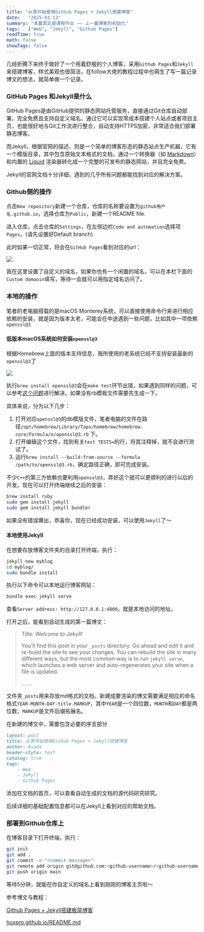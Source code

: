 ```yaml
---
title: "从零开始使用Github Pages + Jekyll搭建博客"
date:   "2025-03-12"
summary: "本篇其实是课程作业 —— 上一篇博客的初始化"
tags:   ["Web", "Jekyll", "Github Pages"]
readTime: true
math: false
showTags: false
---
```


几经折腾下来终于做好了一个用着舒服的个人博客，采用`Github Pages`和`Jekyll`来搭建博客，样式美观也很简洁，在follow大佬的教程过程中也萌生了写一篇记录博文的想法，就简单做一个记录。

### GitHub Pages 和Jekyll是什么

GitHub Pages是由GitHub提供的静态网站托管服务，直接通过Git仓库自动部署，完全免费且支持自定义域名。通过它可以实现零成本搭建个人站点或者项目主页，也能很好地与Git工作流进行整合，自动支持HTTPS加密，非常适合我们部署静态博客。

而Jekyll，根据官网的描述，则是一个简单的博客形态的静态站点生产机器，它有一个模版目录，其中包含原始文本格式的文档，通过一个转换器（如 [Markdown](http://daringfireball.net/projects/markdown/)）和内置的 [Liquid](https://github.com/Shopify/liquid/wiki) 渲染器转化成一个完整的可发布的静态网站，并且完全免费。

Jekyll的官网文档十分详细，遇到的几乎所有问题都能找到对应的解决方案。

### Github侧的操作

点击`New repository`新建一个仓库，仓库的名称要设置为`github用户名.github.io`，选择仓库为`Public`，新建一个README file.

进入仓库，点击仓库的`Settings`，在左侧边栏`Code and automation`选择项`Pages`，(请先设置好Default branch)

此时如果一切正常，将会在`GitHub Pages`看到对应的url：

![](https://blogxiaozheng.oss-cn-beijing.aliyuncs.com/images/20250312171751542.png)

我在这里设置了自定义的域名，如果你也有一个闲置的域名，可以在本栏下面的`Custom domaoin`填写，等待一会就可以用指定域名访问了。

### 本地的操作

笔者的老电脑搭载的是macOS Monterey系统，可以直接使用命令行来进行相应依赖的安装，就是因为版本太老，可能会在中途遇到一些问题，比如其中一项依赖`openssl@3`

#### 低版本macOS系统如何安装`openssl@3`

根据Homebrew上面的版本支持信息，我所使用的老系统已经不支持安装最新的`openssl@3`了

![](https://blogxiaozheng.oss-cn-beijing.aliyuncs.com/images/20250312172224657.png)

执行`brew install openssl@3`会在`make test`环节出错，如果遇到同样的问题，可以参考[这个问题]( https://github.com/openssl/openssl/issues/22467 )进行解决，如果没有rb模板文件需要先生成一下。

具体来说，分为以下几步：

1. 打开对应`openssl@3`的db模版文件，笔者电脑的文件在路径`/opt/homebrew/Library/Taps/homebrew/homebrew-core/Formula/o/openssl@3.rb` 下。
2. 打开编辑这个文件，找到有关`test TESTS=`的行，将其注释掉，就不会进行测试了。
3. 运行`brew install --build-from-source --formula /path/to/openssl@3.rb`，确定路径正确，即可完成安装。

不少`C++`的第三方依赖也要利用`openssl@3`，弄好这个就可以更顺利的进行以后的开发。现在可以打开终端继续之后的安装：

```bash
brew install ruby
sudo gem install jekyll
sudo gem install jekyll bundler
```

如果没有错误爆出，恭喜你，现在已经成功安装，可以使用`Jekyll`了～

#### 本地使用Jekyll

在想要存放博客文件夹的目录打开终端，执行：

```bash
jekyll new myblog
cd myblog/
sudo bundle install
```

执行以下命令可以本地运行博客网站：

```bash
bundle exec jekyll serve
```

查看`Server address: http://127.0.0.1:4000`，就是本地访问的地址。

打开之后，能看到自动生成的第一篇博文：

> *Title: Welcome to Jekyll!*
>
> You’ll find this post in your `_posts` directory. Go ahead and edit it and re-build the site to see your  changes. You can rebuild the site in many different ways, but the most  common way is to run `jekyll serve`, which launches a web server and auto-regenerates your site when a file is updated.
>
> ... ...

文件夹`_posts`用来存放md格式的文档，新建成要渲染的博文需要满足相应的命名格式`YEAR-MONTH-DAY-title.MARKUP`，其中`YEAR`是一个四位数，`MONTH`和`DAY`都是两位数，`MARKUP`是文件后缀拓展名。

在新建的博文中，需要包含必要的序言部分

```markdown
layout: post
title: 从零开始使用Github Pages + Jekyll搭建博客
author: Asada
header-style: text
catalog: true
tags:
    - Web
    - Jekyll
    - Github Pages
```

添加在文档的首页，可以查看自动生成的文档的源代码研究研究。

后续详细的基础配置信息都可以在Jekyll上看到对应的帮助文档。

### 部署到Github仓库上

在博客目录下打开终端，执行：

```bash
git init
git add .
git commit -m "<commit message>"
git remote add origin git@github.com:<github-username>/<github-username>.github.io.git
git push origin main
```

等待5分钟，就能在你自定义的域名上看到刚刚的博客主页啦～



参考博文与教程：

[Github Pages + Jekyll搭建极简博客](https://lanzhou-j.github.io/2021/03/17/build-jekyll-blog/)

[huxpro.github.io/README.md](https://github.com/Huxpro/huxpro.github.io/blob/master/README.md)